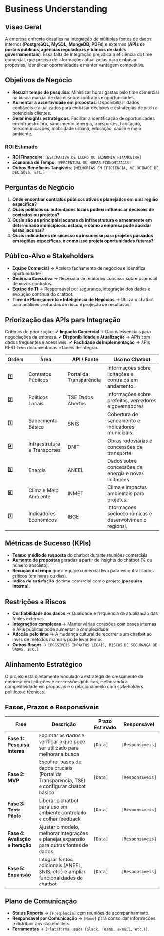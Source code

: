 # Business Understanding

## Visão Geral
A empresa enfrenta desafios na integração de múltiplas fontes de dados internos (**PostgreSQL, MySQL, MongoDB, PDFs**) e externos (**APIs de portais públicos, agências reguladoras e bancos de dados governamentais**).
Essa falta de integração prejudica a eficiência do time comercial, que precisa de informações atualizadas para embasar propostas, identificar oportunidades e manter vantagem competitiva.

## Objetivos de Negócio
- **Reduzir tempo de pesquisa**: Minimizar horas gastas pelo time comercial na busca manual de dados sobre contratos e oportunidades.
- **Aumentar a assertividade em propostas**: Disponibilizar dados confiáveis e atualizados para embasar decisões e estratégias de pitch a potenciais clientes.
- **Gerar insights estratégicos**: Facilitar a identificação de oportunidades em infraestrutura, saneamento, energia, transportes, habitação, telecomunicações, mobilidade urbana, educação, saúde e meio ambiente.

### ROI Estimado
- **ROI Financeiro**: `[ESTIMATIVA DE LUCRO OU ECONOMIA FINANCEIRA]`
- **Economia de Tempo**: `[PERCENTUAL OU HORAS ECONOMIZADAS]`
- **Outros Benefícios Tangíveis**: `[MELHORIAS EM EFICIÊNCIA, VELOCIDADE DE DECISÕES, ETC.]`

## Perguntas de Negócio
1. **Onde encontrar contratos públicos ativos e planejados em uma região específica?**
2. **Quais políticos ou autoridades locais podem influenciar decisões de contratos ou projetos?**
3. **Quais são as principais lacunas de infraestrutura e saneamento em determinado município ou estado, e como a empresa pode abordar essas lacunas?**
4. **Quais indicadores de sucesso ou insucesso para projetos passados em regiões específicas, e como isso projeta oportunidades futuras?**

## Público-Alvo e Stakeholders
- **Equipe Comercial** → Acelera fechamento de negócios e identifica oportunidades.
- **Gerência Executiva** → Necessita de relatórios concisos sobre potencial de novos contratos.
- **Equipe de TI** → Responsável por segurança, integração dos dados e evolução contínua do chatbot.
- **Time de Planejamento e Inteligência de Negócios** → Utiliza o chatbot para análises profundas de risco e projeção de resultados.

## Priorização das APIs para Integração
Critérios de priorização:
✔ **Impacto Comercial** → Dados essenciais para negociações da empresa.
✔ **Disponibilidade e Atualização** → APIs com dados frequentes e acessíveis.
✔ **Facilidade de Implementação** → APIs REST bem documentadas e fáceis de integrar.

| Ordem | Área | API / Fonte | Uso no Chatbot |
|---------|--------|---------------|------------------|
| 1️⃣ | Contratos Públicos | Portal da Transparência | Informações sobre licitações e contratos em andamento. |
| 2️⃣ | Políticos Locais | TSE Dados Abertos | Informações sobre prefeitos, vereadores e governadores. |
| 3️⃣ | Saneamento Básico | SNIS | Cobertura de saneamento e indicadores municipais. |
| 4️⃣ | Infraestrutura e Transportes | DNIT | Obras rodoviárias e concessões de transporte. |
| 5️⃣ | Energia | ANEEL | Dados sobre concessões de energia e novas licitações. |
| 6️⃣ | Clima e Meio Ambiente | INMET | Clima e impactos ambientais para projetos. |
| 7️⃣ | Indicadores Econômicos | IBGE | Informações socioeconômicas e desenvolvimento regional. |

## Métricas de Sucesso (KPIs)
- **Tempo médio de resposta** do chatbot durante reuniões comerciais.
- **Aumento de propostas** geradas a partir de insights do chatbot (% ou número absoluto).
- **Redução do tempo** que a equipe comercial leva para encontrar dados críticos (em horas ou dias).
- **Índice de satisfação** do time comercial com o projeto (**pesquisa interna**).

## Restrições e Riscos
- **Confiabilidade dos dados** → Qualidade e frequência de atualização das fontes externas.
- **Integrações complexas** → Manter várias conexões com bases internas e APIs públicas pode aumentar a complexidade.
- **Adoção pelo time** → A mudança cultural de recorrer a um chatbot ao invés de métodos manuais pode levar tempo.
- **Outros Riscos** → `[POSSÍVEIS IMPACTOS LEGAIS, RISCOS DE SEGURANÇA DE DADOS, ETC.]`

## Alinhamento Estratégico
O projeto está diretamente vinculado à estratégia de crescimento da empresa em licitações e concessões públicas, melhorando a competitividade em propostas e o relacionamento com stakeholders políticos e técnicos.

## Fases, Prazos e Responsáveis
| Fase | Descrição | Prazo Estimado | Responsável |
|--------|-------------|----------------|----------------|
| **Fase 1: Pesquisa Interna** | Explorar os dados e verificar o que pode ser utilizado para melhorar a busca | `[Data]` | `[Responsáveis]` |
| **Fase 2: MVP** | Escolher bases de dados cruciais (Portal da Transparência, TSE) e configurar chatbot básico | `[Data]` | `[Responsáveis]` |
| **Fase 3: Teste Piloto** | Liberar o chatbot para uso em ambiente controlado e colher feedback | `[Data]` | `[Responsáveis]` |
| **Fase 4: Avaliação e Iteração** | Ajustar o modelo, melhorar integrações e planejar expansão para outras fontes de dados | `[Data]` | `[Responsáveis]` |
| **Fase 5: Expansão** | Integrar fontes adicionais (ANEEL, SNIS, etc.) e ampliar funcionalidades do chatbot | `[Data]` | `[Responsáveis]` |

## Plano de Comunicação
- **Status Reports** → `[Frequência]` com reuniões de acompanhamento.
- **Responsável por Comunicação** → `[Nome]` para consolidar informações e distribuir aos stakeholders.
- **Ferramentas** → `[Plataforma usada (Slack, Teams, e-mail, etc.)]`.
